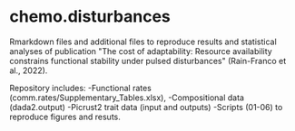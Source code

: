 # chemo.disturbances
  Rmarkdown files and additional files to reproduce results and statistical analyses of publication "The cost of adaptability: Resource availability constrains functional stability under pulsed disturbances" (Rain-Franco et al., 2022).
  
  Repository includes:
  -Functional rates (comm.rates/Supplementary_Tables.xlsx),
  -Compositional data (dada2.output)
  -Picrust2 trait data (input and  outputs)
  -Scripts (01-06) to reproduce figures and resuts.
